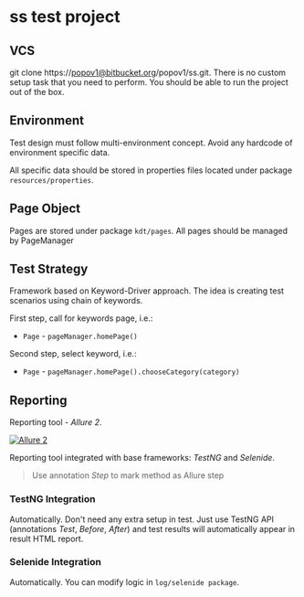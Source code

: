 # ss test project

## VCS
git clone https://popov1@bitbucket.org/popov1/ss.git.
There is no custom setup task that you need to perform. You should be able to run the project out of the box.

## Environment
Test design must follow multi-environment concept. Avoid any hardcode of environment specific data.

All specific data should be stored in properties files located under package `resources/properties`.

## Page Object
Pages are stored under package `kdt/pages`. All pages should be managed by PageManager

## Test Strategy
Framework based on Keyword-Driver approach.
The idea is creating test scenarios using chain of keywords.

First step, call for keywords page, i.e.:
* `Page` - ``pageManager.homePage()``

Second step, select keyword, i.e.:
* `Page` - ``pageManager.homePage().chooseCategory(category)``

## Reporting
Reporting tool - *Allure 2*.

[![Allure 2](https://avatars3.githubusercontent.com/u/5879127?s=200&v=4)](https://github.com/allure-framework/allure2)

Reporting tool integrated with base frameworks: *TestNG* and *Selenide*.

> Use annotation *Step* to mark method as Allure step

### TestNG Integration
Automatically. Don't need any extra setup in test. Just use TestNG API (annotations *Test*, *Before*, *After*) and test results will automatically appear in result HTML report.

### Selenide Integration
Automatically. You can modify logic in `log/selenide package`.